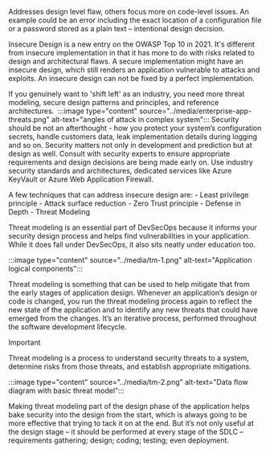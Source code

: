 <!-- ## A04: Insecure Design -->

Addresses design level flaw, others focus more on code-level issues​. An example could be an error including the exact location of a configuration file​ or a password stored as a plain text – intentional design decision​​.

Insecure Design is a new entry on the OWASP Top 10 in 2021. It's different from insecure implementation in that it has more to do with risks related to design and architectural flaws. A secure implementation might have an insecure design, which still renders an application vulnerable to attacks and exploits.​
An insecure design can not be fixed by a perfect implementation.​

If you genuinely want to 'shift left' as an industry, you need more threat modeling, secure design patterns and principles, and reference architectures. ​
:::image type="content" source="../media/enterprise-app-threats.png" alt-text="angles of attack in complex system":::
Security should be not an afterthought  - how you protect your system’s configuration secrets, handle customers data, leak implementation details during logging and so on​.
Security matters not only in development and prediction but at design as well.
Consult with security experts to ensure appropriate requirements and design decisions are being made early on​.
Use industry security standards and architectures, dedicated services like Azure KeyVault or Azure Web Application Firewall​.

A few techniques that can address insecure design are:
    - Least privilege​ principle
    - Attack surface reduction​
    - Zero Trust​ principle
    - Defense in Depth​
    - Threat Modeling​

Threat modeling is an essential part of DevSecOps because it informs your security design process and helps find vulnerabilities in your application. While it does fall under DevSecOps, it also sits neatly under education too.

:::image type="content" source="../media/tm-1.png" alt-text="Application logical components":::

Threat modeling is something that can be used to help mitigate that from the early stages of application design.
Whenever an application’s design or code is changed, you run the threat modeling process again to reflect the new state of the application and to identify any new threats that could have emerged from the changes. It’s an iterative process, performed throughout the software development lifecycle.

> [!IMPORTANT]
> Threat modeling is a process to understand security threats to a system, determine risks from those threats, and establish appropriate mitigations.

:::image type="content" source="../media/tm-2.png" alt-text="Data flow diagram with basic threat model":::

Making threat modeling part of the design phase of the application helps bake security into the design from the start, which is always going to be more effective that trying to tack it on at the end. But it’s not only useful at the design stage – it should be performed at every stage of the SDLC – requirements gathering; design; coding; testing; even deployment.
